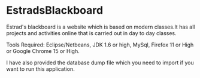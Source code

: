 EstradsBlackboard
=================

Estrad's blackboard is a website which is based on modern classes.It has all projects
and activities online that is carried out in day to day classes.

Tools Required: Eclipse/Netbeans, JDK 1.6 or high, MySql, Firefox 11 or High or Google Chrome 15 or High.

I have also provided the database dump file which you need to import if you want to run this application.
